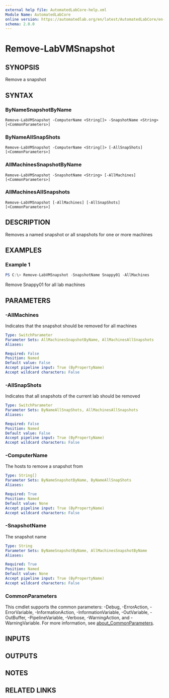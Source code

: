 ```yaml
---
external help file: AutomatedLabCore-help.xml
Module Name: AutomatedLabCore
online version: https://automatedlab.org/en/latest/AutomatedLabCore/en-us/Remove-LabVMSnapshot
schema: 2.0.0
---
```


# Remove-LabVMSnapshot

## SYNOPSIS
Remove a snapshot

## SYNTAX

### ByNameSnapshotByName
```
Remove-LabVMSnapshot -ComputerName <String[]> -SnapshotName <String> [<CommonParameters>]
```

### ByNameAllSnapShots
```
Remove-LabVMSnapshot -ComputerName <String[]> [-AllSnapShots] [<CommonParameters>]
```

### AllMachinesSnapshotByName
```
Remove-LabVMSnapshot -SnapshotName <String> [-AllMachines] [<CommonParameters>]
```

### AllMachinesAllSnapshots
```
Remove-LabVMSnapshot [-AllMachines] [-AllSnapShots] [<CommonParameters>]
```

## DESCRIPTION
Removes a named snapshot or all snapshots for one or more machines

## EXAMPLES

### Example 1
```powershell
PS C:\> Remove-LabVMSnapshot -SnapshotName Snappy01 -AllMachines
```

Remove Snappy01 for all lab machines

## PARAMETERS

### -AllMachines
Indicates that the snapshot should be removed for all machines

```yaml
Type: SwitchParameter
Parameter Sets: AllMachinesSnapshotByName, AllMachinesAllSnapshots
Aliases:

Required: False
Position: Named
Default value: False
Accept pipeline input: True (ByPropertyName)
Accept wildcard characters: False
```

### -AllSnapShots
Indicates that all snapshots of the current lab should be removed

```yaml
Type: SwitchParameter
Parameter Sets: ByNameAllSnapShots, AllMachinesAllSnapshots
Aliases:

Required: False
Position: Named
Default value: False
Accept pipeline input: True (ByPropertyName)
Accept wildcard characters: False
```

### -ComputerName
The hosts to remove a snapshot from

```yaml
Type: String[]
Parameter Sets: ByNameSnapshotByName, ByNameAllSnapShots
Aliases:

Required: True
Position: Named
Default value: None
Accept pipeline input: True (ByPropertyName)
Accept wildcard characters: False
```

### -SnapshotName
The snapshot name

```yaml
Type: String
Parameter Sets: ByNameSnapshotByName, AllMachinesSnapshotByName
Aliases:

Required: True
Position: Named
Default value: None
Accept pipeline input: True (ByPropertyName)
Accept wildcard characters: False
```

### CommonParameters
This cmdlet supports the common parameters: -Debug, -ErrorAction, -ErrorVariable, -InformationAction, -InformationVariable, -OutVariable, -OutBuffer, -PipelineVariable, -Verbose, -WarningAction, and -WarningVariable. For more information, see [about_CommonParameters](http://go.microsoft.com/fwlink/?LinkID=113216).

## INPUTS

## OUTPUTS

## NOTES

## RELATED LINKS

